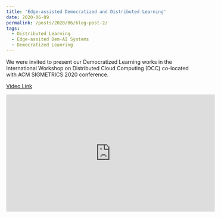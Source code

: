 ```yaml
---
title: 'Edge-assisted Democratized and Distributed Learning'
date: 2020-06-09
permalink: /posts/2020/06/blog-post-2/
tags:
  - Distributed Learning
  - Edge-assited Dem-AI Systems
  - Democratized Leanring
---
```


We were invited to present our Democratized Learning works in the International Workshop on Distributed Cloud Computing (DCC) co-located with ACM SIGMETRICS 2020 conference.

[Video Link](https://www.youtube.com/watch?v=T_LwXNBWE_E) 

<iframe width="560" height="315"
src="https://www.youtube.com/embed/T_LwXNBWE_E" 
frameborder="0" 
allow="accelerometer; autoplay; encrypted-media; gyroscope; picture-in-picture" 
allowfullscreen></iframe>

